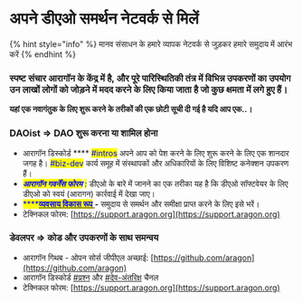 # अपने डीएओ समर्थन नेटवर्क से मिलें

{% hint style="info" %}
मानव संसाधन के हमारे व्यापक नेटवर्क से जुड़कर हमारे समुदाय में आरंभ करें
{% endhint %}

### **स्पष्ट संचार आरागॉन के केंद्र में है, और पूरे पारिस्थितिकी तंत्र में विभिन्न उपकरणों का उपयोग उन लाखों लोगों को जोड़ने में मदद करने के लिए किया जाता है जो कुछ क्षमता में लगे हुए हैं।**

**यहां एक नवागंतुक के लिए शुरू करने के तरीकों की एक छोटी सूची दी गई है यदि आप एक..।**

### **DAOist => DAO शुरू करना या शामिल होना**

* आरागॉन डिस्कोर्ड **** <mark style="color:blue;">#intros</mark> अपने आप को पेश करने के लिए शुरू करने के लिए एक शानदार जगह है। <mark style="color:blue;">#biz-dev</mark> कार्य समूह में संस्थापकों और अधिकारियों के लिए विशिष्ट कनेक्शन उपकरण हैं।
* _<mark style="color:blue;">**आरागॉन गवर्नेंस फोरम**</mark> <mark style="color:blue;"></mark><mark style="color:blue;">:</mark>_ डीएओ के बारे में जानने का एक तरीका यह है कि डीएओ सॉफ्टवेयर के लिए डीएओ को स्वयं (आरागन) कार्रवाई में देखा जाए।
* <mark style="color:blue;">****</mark>[<mark style="color:blue;">**व्यवसाय विकास रूप**</mark> ](https://docs.google.com/forms/d/e/1FAIpQLSe1CcDpyu7BYJIMh0ItyYp4OMkWypFm8f-0wWGomFL7EuLFag/viewform)**-** समुदाय से समर्थन और समीक्षा प्राप्त करने के लिए इसे भरें।
* टेक्निकल फोरम: [https://support.aragon.org](https://support.aragon.org)

### **डेवलपर => कोड और उपकरणों के साथ समन्वय**

* आरागॉन गिथब - ओपन सोर्स जीपीएल अच्छाई: [https://github.com/aragon](https://github.com/aragon)
* आरागॉन डिस्कोर्ड  [#प्रश्न](https://discord.gg/TzXXhRKNqQ) और [#देव-अंतरिक्ष](https://discord.gg/2ZzjqPcV2V) चैनल
* टेक्निकल फोरम: [https://support.aragon.org](https://support.aragon.org)
